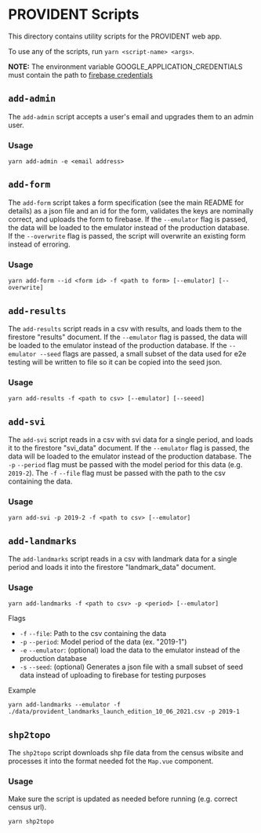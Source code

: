 # PROVIDENT Scripts

This directory contains utility scripts for the PROVIDENT web app.

To use any of the scripts, run `yarn <script-name> <args>`.

**NOTE:** The environment variable GOOGLE_APPLICATION_CREDENTIALS must contain the path to [firebase credentials](https://firebase.google.com/docs/admin/setup#initialize-sdk)

## `add-admin`

The `add-admin` script accepts a user's email and upgrades them to an admin user.

### Usage
```
yarn add-admin -e <email address>
```

## `add-form`

The `add-form` script takes a form specification (see the main README for details) as a json file and an id for the form, validates the keys are nominally correct, and uploads the form to firebase. If the `--emulator` flag is passed, the data will be loaded to the emulator instead of the production database.  If the `--overwrite` flag is passed, the script will overwrite an existing form instead of erroring.

### Usage
```
yarn add-form --id <form id> -f <path to form> [--emulator] [--overwrite]
```

## `add-results`

The `add-results` script reads in a csv with results, and loads them to the firestore "results" document.  If the `--emulator` flag is passed, the data will be loaded to the emulator instead of the production database.  If the `--emulator --seed` flags are passed, a small subset of the data used for e2e testing will be written to file so it can be copied into the seed json.

### Usage
```
yarn add-results -f <path to csv> [--emulator] [--seeed]
```

## `add-svi`

The `add-svi` script reads in a csv with svi data for a single period, and loads it to the firestore "svi_data" document.  If the `--emulator` flag is passed, the data will be loaded to the emulator instead of the production database. The `-p` `--period` flag must be passed with the model period for this data (e.g. `2019-2`).  The `-f` `--file` flag must be passed with the path to the csv containing the data.

### Usage
```
yarn add-svi -p 2019-2 -f <path to csv> [--emulator]
```

## `add-landmarks`

The `add-landmarks` script reads in a csv with landmark data for a single period and loads it into the firestore "landmark_data" document.

### Usage
```
yarn add-landmarks -f <path to csv> -p <period> [--emulator]
```

Flags
- `-f` `--file`: Path to the csv containing the data
- `-p` `--period`: Model period of the data (ex. "2019-1")
- `-e` `--emulator`: (optional) load the data to the emulator instead of the production database
- `-s` `--seed`: (optional) Generates a json file with a small subset of seed data instead of uploading to firebase for testing purposes

Example
```
yarn add-landmarks --emulator -f ./data/provident_landmarks_launch_edition_10_06_2021.csv -p 2019-1
```


## `shp2topo`

The `shp2topo` script downloads shp file data from the census wibsite and processes it into the format needed fot the `Map.vue` component.

### Usage
Make sure the script is updated as needed before running (e.g. correct census url).
```
yarn shp2topo
```
